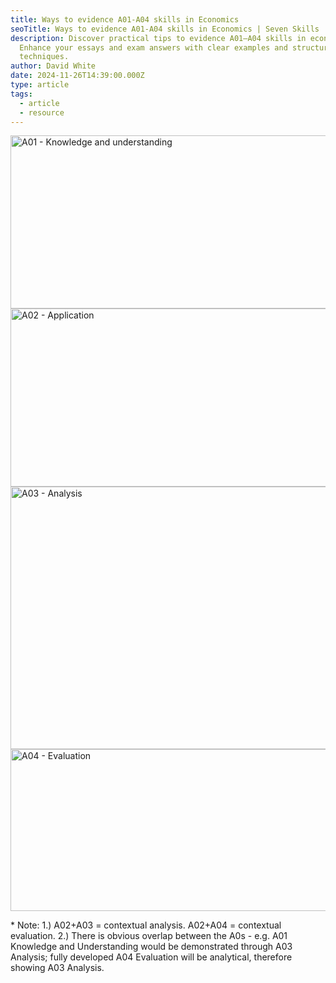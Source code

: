 ```yaml
---
title: Ways to evidence A01-A04 skills in Economics
seoTitle: Ways to evidence A01-A04 skills in Economics | Seven Skills
description: Discover practical tips to evidence A01–A04 skills in economics.
  Enhance your essays and exam answers with clear examples and structured
  techniques.
author: David White
date: 2024-11-26T14:39:00.000Z
type: article
tags:
  - article
  - resource
---
```

<img src="/_includes/static/img/a01.avif" alt="A01 - Knowledge and understanding" title="A01 - Knowledge and understanding" class="Centre" width="1050px" height="277px" loading="lazy"/>

<img src="/_includes/static/img/a02.avif" alt="A02 - Application" title="A02 - Application" class="Centre" width="1050px" height="285px" loading="lazy"/>

<img src="/_includes/static/img/a03.avif" alt="A03 - Analysis" title="A03 - Analysis" class="Centre" width="1050px" height="420px" loading="lazy"/>

<img src="/_includes/static/img/a04.avif" alt="A04 - Evaluation" title="A04 - Evaluation" class="Centre" width="1050px" height="259px" loading="lazy"/>

\* Note: 1.) A02+A03 = contextual analysis. A02+A04 = contextual evaluation. 2.) There is obvious overlap between the A0s - e.g. A01 Knowledge and Understanding would be demonstrated through A03 Analysis; fully developed A04 Evaluation will be analytical, therefore showing A03 Analysis.

